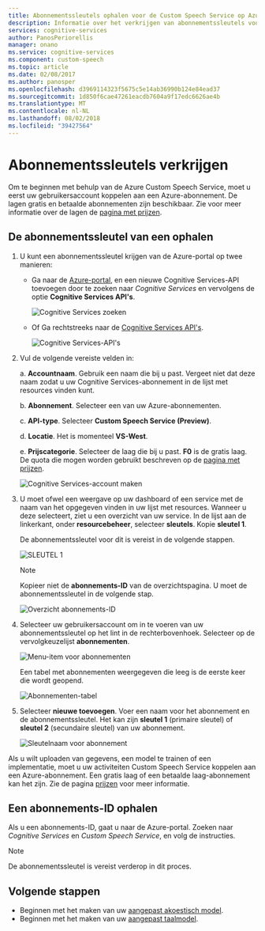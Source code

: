 ```yaml
---
title: Abonnementssleutels ophalen voor de Custom Speech Service op Azure | Microsoft Docs
description: Informatie over het verkrijgen van abonnementssleutels voor aanroepen naar de Custom Speech Service in Cognitive Services.
services: cognitive-services
author: PanosPeriorellis
manager: onano
ms.service: cognitive-services
ms.component: custom-speech
ms.topic: article
ms.date: 02/08/2017
ms.author: panosper
ms.openlocfilehash: d3969114323f5675c5e14ab36990b124e84ead37
ms.sourcegitcommit: 1d850f6cae47261eacdb7604a9f17edc6626ae4b
ms.translationtype: MT
ms.contentlocale: nl-NL
ms.lasthandoff: 08/02/2018
ms.locfileid: "39427564"
---
```

# <a name="obtain-subscription-keys"></a>Abonnementssleutels verkrijgen
Om te beginnen met behulp van de Azure Custom Speech Service, moet u eerst uw gebruikersaccount koppelen aan een Azure-abonnement. De lagen gratis en betaalde abonnementen zijn beschikbaar. Zie voor meer informatie over de lagen de [pagina met prijzen](https://www.microsoft.com/cognitive-services/en-us/pricing).

## <a name="get-a-subscription-key"></a>De abonnementssleutel van een ophalen
1. U kunt een abonnementssleutel krijgen van de Azure-portal op twee manieren:

    * Ga naar de [Azure-portal](https://ms.portal.azure.com), en een nieuwe Cognitive Services-API toevoegen door te zoeken naar _Cognitive Services_ en vervolgens de optie **Cognitive Services API's**.

      ![Cognitive Services zoeken](../../../media/cognitive-services/custom-speech-service/custom-speech-azure-subscription.png)

    * Of Ga rechtstreeks naar de [Cognitive Services API's](https://ms.portal.azure.com/#create/Microsoft.CognitiveServices).

        ![Cognitive Services-API's](../../../media/cognitive-services/custom-speech-service/custom-speech-azure-subscription2.png)

    
1. Vul de volgende vereiste velden in:

      a. **Accountnaam**. Gebruik een naam die bij u past. Vergeet niet dat deze naam zodat u uw Cognitive Services-abonnement in de lijst met resources vinden kunt.

      b. **Abonnement**. Selecteer een van uw Azure-abonnementen.

      c. **API-type**. Selecteer **Custom Speech Service (Preview)**.

      d. **Locatie**. Het is momenteel **VS-West**.

      e. **Prijscategorie**. Selecteer de laag die bij u past. **F0** is de gratis laag. De quota die mogen worden gebruikt beschreven op de [pagina met prijzen](https://www.microsoft.com/cognitive-services/en-us/pricing).

      ![Cognitive Services-account maken](../../../media/cognitive-services/custom-speech-service/custom-speech-azure-cris-blade.png)

1. U moet ofwel een weergave op uw dashboard of een service met de naam van het opgegeven vinden in uw lijst met resources. Wanneer u deze selecteert, ziet u een overzicht van uw service. In de lijst aan de linkerkant, onder **resourcebeheer**, selecteer **sleutels**. Kopie **sleutel 1**.

      De abonnementssleutel voor dit is vereist in de volgende stappen.

      ![SLEUTEL 1](../../../media/cognitive-services/custom-speech-service/custom-speech-azure-cris-keys2.png)

      > [!NOTE]
      > Kopieer niet de **abonnements-ID** van de overzichtspagina. U moet de abonnementssleutel in de volgende stap.
      >

      ![Overzicht abonnements-ID](../../../media/cognitive-services/custom-speech-service/custom-speech-azure-cris-keys.png)

1. Selecteer uw gebruikersaccount om in te voeren van uw abonnementssleutel op het lint in de rechterbovenhoek. Selecteer op de vervolgkeuzelijst **abonnementen**.

      ![Menu-item voor abonnementen](../../../media/cognitive-services/custom-speech-service/custom-speech-subscription-selection.png)

    Een tabel met abonnementen weergegeven die leeg is de eerste keer die wordt geopend.

    ![Abonnementen-tabel](../../../media/cognitive-services/custom-speech-service/custom-speech-subscription-list.png)

1. Selecteer **nieuwe toevoegen**. Voer een naam voor het abonnement en de abonnementssleutel. Het kan zijn **sleutel 1** (primaire sleutel) of **sleutel 2** (secundaire sleutel) van uw abonnement.

      ![Sleutelnaam voor abonnement](../../../media/cognitive-services/custom-speech-service/custom-speech-enter-subsciption.png)

Als u wilt uploaden van gegevens, een model te trainen of een implementatie, moet u uw activiteiten Custom Speech Service koppelen aan een Azure-abonnement. Een gratis laag of een betaalde laag-abonnement kan het zijn. Zie de pagina [prijzen](https://www.microsoft.com/cognitive-services/en-us/pricing) voor meer informatie.

## <a name="get-a-subscription-id"></a>Een abonnements-ID ophalen
Als u een abonnements-ID, gaat u naar de Azure-portal. Zoeken naar *Cognitive Services* en *Custom Speech Service*, en volg de instructies.

> [!NOTE]
> De abonnementssleutel is vereist verderop in dit proces.
>

## <a name="next-steps"></a>Volgende stappen
* Beginnen met het maken van uw [aangepast akoestisch model](cognitive-services-custom-speech-create-acoustic-model.md).
* Beginnen met het maken van uw [aangepast taalmodel](cognitive-services-custom-speech-create-language-model.md).
